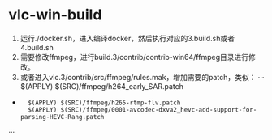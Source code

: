 # vlc-win-build

1. 运行./docker.sh，进入编译docker，然后执行对应的3.build.sh或者4.build.sh
2. 需要修改ffmpeg，进行build.3/contrib/contrib-win64/ffmpeg目录进行修改。
3. 或者进入vlc.3/contrib/src/ffmpeg/rules.mak，增加需要的patch，类似：
···
        $(APPLY) $(SRC)/ffmpeg/h264_early_SAR.patch
+       $(APPLY) $(SRC)/ffmpeg/h265-rtmp-flv.patch
        $(APPLY) $(SRC)/ffmpeg/0001-avcodec-dxva2_hevc-add-support-for-parsing-HEVC-Rang.patch
···
